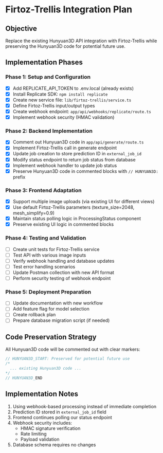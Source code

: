 # Firtoz-Trellis Integration Plan

## Objective
Replace the existing Hunyuan3D API integration with Firtoz-Trellis while preserving the Hunyuan3D code for potential future use.

## Implementation Phases

### Phase 1: Setup and Configuration
- [x] Add REPLICATE_API_TOKEN to .env.local (already exists)
- [x] Install Replicate SDK: `npm install replicate`
- [x] Create new service file: `lib/firtoz-trellis/service.ts`
- [x] Define Firtoz-Trellis input/output types
- [x] Create webhook endpoint: `app/api/webhooks/replicate/route.ts`
- [x] Implement webhook security (HMAC validation)

### Phase 2: Backend Implementation
- [x] Comment out Hunyuan3D code in `app/api/generate/route.ts`
- [x] Implement Firtoz-Trellis call in generate endpoint
- [x] Update job creation to store prediction ID in `external_job_id`
- [x] Modify status endpoint to return job status from database
- [x] Implement webhook handler to update job status
- [x] Preserve Hunyuan3D code in commented blocks with `// HUNYUAN3D: ` prefix

### Phase 3: Frontend Adaptation
- [x] Support multiple image uploads (via existing UI for different views)
- [x] Use default Firtoz-Trellis parameters (texture_size=2048, mesh_simplify=0.9)
- [x] Maintain status polling logic in ProcessingStatus component
- [x] Preserve existing UI logic in commented blocks

### Phase 4: Testing and Validation
- [ ] Create unit tests for Firtoz-Trellis service
- [ ] Test API with various image inputs
- [ ] Verify webhook handling and database updates
- [ ] Test error handling scenarios
- [ ] Update Postman collection with new API format
- [ ] Perform security testing of webhook endpoint

### Phase 5: Deployment Preparation
- [ ] Update documentation with new workflow
- [ ] Add feature flag for model selection
- [ ] Create rollback plan
- [ ] Prepare database migration script (if needed)

## Code Preservation Strategy
All Hunyuan3D code will be commented out with clear markers:
```typescript
// HUNYUAN3D_START: Preserved for potential future use
/*
  ... existing Hunyuan3D code ...
*/
// HUNYUAN3D_END
```

## Implementation Notes
1. Using webhook-based processing instead of immediate completion
2. Prediction ID stored in `external_job_id` field
3. Frontend continues polling our status endpoint
4. Webhook security includes:
   - HMAC signature verification
   - Rate limiting
   - Payload validation
5. Database schema requires no changes
